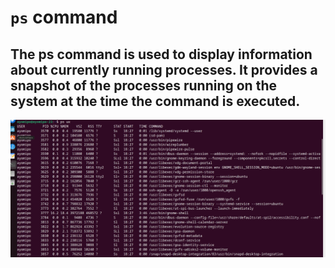 # `ps` command


## The ps command is used to display information about currently running processes. It provides a snapshot of the processes running on the system at the time the command is executed. 




![Alt text](<images/pid cmd.PNG>)